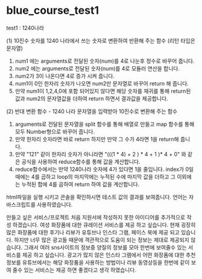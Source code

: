 # blue_course_test1

test1 : 1240나라

(1) 10진수 숫자를 1240 나라에서 쓰는 숫자로 변환하여 반환해 주는 함수 (리턴 타입은 문자열)

1. num1 에는 arguments로 전달된 숫자(num)를 4로 나눈후 정수로 바꾸어 줍니다.
2. num2 에는 arguments로 전달된 숫자(num)를 4로 모듈러 연산을 합니다.
3. num2가 3이 나온다면 4로 증가 시켜 줍니다.
4. num1이 0인 한자리 숫자가 나오면 num2만 문자열로 바꾸어 return 해 줍니다.
5. 만약 num1이 1,2,4,0에 포함 되어있지 않다면 해당 숫자를 재귀를 통해 return된 값과 num2의 문자열값을 더하여 return 하면서 결과값을 제공합니다.

(2) 반대 변환 함수 - 1240 나라 문자열을 입력받아 10진수로 변환해 주는 함수

1. arguments로 전달된 문자열을 split 함수를 통해 배열로 만들고 map 함수를 통해 모두 Number형으로 바꾸어 줍니다.
2. 만약 한자리 숫자라면 바로 return 하지만 만약 그 수가 4라면 1을  return해 줍니다.
3. 만약 "121" 같이 한자리 숫자가 아니라면 "(((1 * 4) + 2 ) * 4 + 1 )* 4 + 0" 와 같은 공식을 사용하여 reduce함수를 통해 값을 계산합니다.
4. reduce함수에서는 만약 1240나라 숫자에 4가 있다면 1을 줄입니다. index가 0일때에는 4를 곱하고 loop의 마지막에는 누적된 수에 마지막 값을 더하고 그 이외에는 누적된 합에 4를 곱하여 return 하여 값을 계산합니다.

html파일을 실행 시키고 콘솔을 확인하시면 테스트 값의 결과를 보여줍니다.
언어는 자바스크립트를 사용하였습니다.

만들고 싶은 서비스/프로젝트
처음 지원서에 작성하지 못한 아이디어를 추가적으로 작성 하겠습니다. 여성 화장품에 대한 큐레이션 서비스를 제공 하고 싶습니다. 현재 굉장히 많은 화장품에 대한 후기나 리뷰가 유튜브나 인스타 그램, 페이스 북에 제공 되고 있습니다. 하지만 너무 많은 광고들 때문에 객관적으로 도움이 되는 정보는 제대로 제공되지 않습니다. 그래서 여러 sns사이트의 정보중 양질의 정보를 모아 한번에 보여줄수 있는 서비스를 제공 하고 싶습니다. 광고가 많지 않은 인스타 그램에서 어떤 화장품에 대한 추천정보를 유튜브에서는 해당 화장품을 사용하는 방법이나 리뷰 동영상등을 한번에 같이 보여 줄수 있는 서비스는 제공 하면 좋겠다고 생각 하였습니다.  
